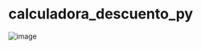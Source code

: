 # calculadora_descuento_py
![image](https://github.com/user-attachments/assets/7abaab5b-b783-42fd-9205-ddd1a6719e19)
